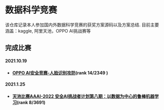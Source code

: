 # 数据科学竞赛

该仓库记录本人参加国内外数据科学竞赛的获奖方案源码以及方案总结. 目前主要涵盖：kaggle, 阿里天池，OPPO AI挑战赛等

## 完成比赛

#### 2021.10.19 

- #### [OPPO AI安全竞赛-人脸识别攻防](https://security.oppo.com/challenge/competition-detail.html)(rank 14/2349 )

#### 2021.1.25

- #### [天池比赛AAAI-2022 安全AI挑战者计划第八期：以数据为中心的鲁棒机器学习](https://tianchi.aliyun.com/competition/entrance/531939/introduction)(rank 8/3691)

